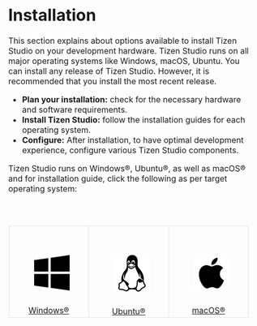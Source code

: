 # Installation

<style>
/* Reset */

html, body, div, span, applet, object, iframe, {
		font-size: inherit;
		vertical-align: baseline;
	}
	body {
		font-size: inherit;
		-webkit-text-size-adjust: none;
	}

/* Box Model */

	*, *:before, *:after {
		-moz-box-sizing: border-box;
		-webkit-box-sizing: border-box;
		box-sizing: border-box;
	}

/* Section/Article */

	section.special, article.special, header.special {
		text-align: center;
	}

/* Feature */

	.features {
		display: -moz-flex;
		display: -webkit-flex;
		display: -ms-flex;
		display: flex;
		-moz-flex-wrap: wrap;
		-webkit-flex-wrap: wrap;
		-ms-flex-wrap: wrap;
		flex-wrap: wrap;
		-moz-justify-content: center;
		-webkit-justify-content: center;
		-ms-justify-content: center;
	}

	.feature {
		padding: 1em 1em 1em 1em;
		border-style: solid;
		border-width: 1px;
		margin-left: -1px;
		margin-top: -1px;
		width: 33.33333%;
	}


		@media screen and (max-width: 1280px) {

			.feature {
				padding: 2em 1.5em 0.1em 1.5em;
			}

		}

		@media screen and (max-width: 736px) {

			.feature {
				padding: 2em 1em 0.1em 1em;
				width: 50%;
			}

		}

		@media screen and (max-width: 480px) {

			.feature {
				padding: 2em 0.5em 0.1em 0.5em;
				width: 100%;
			}

		}

	.feature {
		border-color: #e3e3e3;
	}
img {
  display: inline-block;
  margin: 25px;
}
</style>
<section id ="main">

This section explains about options available to install Tizen Studio on your development hardware. Tizen Studio runs on all major operating systems like Windows, macOS, Ubuntu. You can install any release of Tizen Studio. However, it is recommended that you install the most recent release. 
- **Plan your installation:** check for the necessary hardware and software requirements. 
- **Install Tizen Studio:**  follow the installation guides for each operating system.
- **Configure:** After installation, to have optimal development experience, configure various Tizen Studio components.  

Tizen Studio runs on Windows®, Ubuntu®, as well as macOS® and for installation guide, click the following as per target operating system: 
<!-- tiles-->
<section id="one" class="wrapper special">
		<div class="inner">
			<header class="major">
			</header>
                        <div class="features">
                        <div class="feature">
                        <img src="./media/win.png">
                        <div style="width:100%;text-align:center;">
						<a href="../windows.md"> Windows&reg
						</a>
						</div>	
                        </div>
						<div class="feature">
							<img src="./media/linux1.png">
							<div style="width:100%;text-align:center;">
							<a href= "./ubuntu.md">Ubuntu&reg</a>
							</div>
						</div>
						<div class="feature">
							<img src="./media/apple1.png">
                            <div style="width:100%;text-align:center;">
							<a href= "mac.md">macOS&reg</a>
							</div>
						</div>
					</div>
				</div>
			</section>